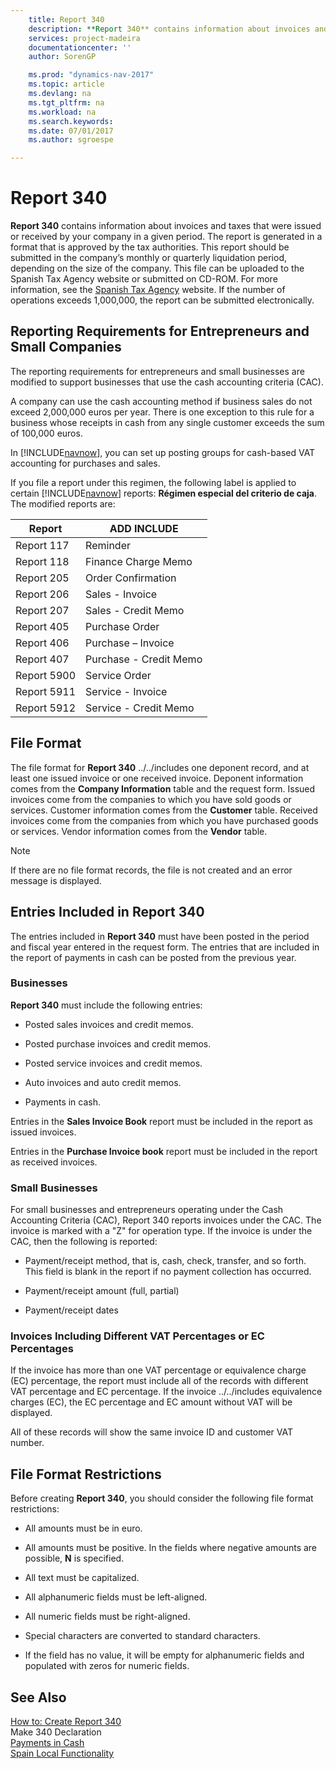 ```yaml
---
    title: Report 340 
    description: **Report 340** contains information about invoices and taxes that were issued or received by your company in a given period. The report is generated in a format that is approved by the tax authorities. This report should be submitted in the company’s monthly or quarterly liquidation period, depending on the size of the company. This file can be uploaded to the Spanish Tax Agency website or submitted on CD-ROM. For more information, see the [Spanish Tax Agency](http://www.aeat.es/wps/portal/Home?channel=1af861cd949a1010VgnVCM100000d7005a80____&ver=L&site=56d8237c0bc1ff00VgnVCM100000d7005a80____&idioma=es_ES&menu=0&img=0) website. If the number of operations exceeds 1,000,000, the report can be submitted electronically.
    services: project-madeira
    documentationcenter: ''
    author: SorenGP

    ms.prod: "dynamics-nav-2017"
    ms.topic: article
    ms.devlang: na
    ms.tgt_pltfrm: na
    ms.workload: na
    ms.search.keywords:
    ms.date: 07/01/2017
    ms.author: sgroespe

---
```

# Report 340
**Report 340** contains information about invoices and taxes that were issued or received by your company in a given period. The report is generated in a format that is approved by the tax authorities. This report should be submitted in the company’s monthly or quarterly liquidation period, depending on the size of the company. This file can be uploaded to the Spanish Tax Agency website or submitted on CD-ROM. For more information, see the [Spanish Tax Agency](http://www.aeat.es/wps/portal/Home?channel=1af861cd949a1010VgnVCM100000d7005a80____&ver=L&site=56d8237c0bc1ff00VgnVCM100000d7005a80____&idioma=es_ES&menu=0&img=0) website. If the number of operations exceeds 1,000,000, the report can be submitted electronically.  
  
## Reporting Requirements for Entrepreneurs and Small Companies  
 The reporting requirements for entrepreneurs and small businesses are modified to support businesses that use the cash accounting criteria (CAC).  
  
 A company can use the cash accounting method if business sales do not exceed 2,000,000 euros per year. There is one exception to this rule for a business whose receipts in cash from any single customer exceeds the sum of 100,000 euros.  
  
 In [!INCLUDE[navnow](../../includes/navnow_md.md)], you can set up posting groups for cash-based VAT accounting for purchases and sales.  
  
 If you file a report under this regimen, the following label is applied to certain [!INCLUDE[navnow](../../includes/navnow_md.md)] reports: **Régimen especial del criterio de caja**. The modified reports are:  
  
|Report|ADD INCLUDE<!--[!INCLUDE[bp_tabledescription](../../includes/bp_tabledescription_md.md)]-->|  
|------------|---------------------------------------|  
|Report 117|Reminder|  
|Report 118|Finance Charge Memo|  
|Report 205|Order Confirmation|  
|Report 206|Sales - Invoice|  
|Report 207|Sales - Credit Memo|  
|Report 405|Purchase Order|  
|Report 406|Purchase – Invoice|  
|Report 407|Purchase - Credit Memo|  
|Report 5900|Service Order|  
|Report 5911|Service - Invoice|  
|Report 5912|Service - Credit Memo|  
  
## File Format  
 The file format for **Report 340** ../../includes one deponent record, and at least one issued invoice or one received invoice. Deponent information comes from the **Company Information** table and the request form. Issued invoices come from the companies to which you have sold goods or services. Customer information comes from the **Customer** table. Received invoices come from the companies from which you have purchased goods or services. Vendor information comes from the **Vendor** table.  
  
> [!NOTE]  
>  If there are no file format records, the file is not created and an error message is displayed.  
  
## Entries Included in Report 340  
 The entries included in **Report 340** must have been posted in the period and fiscal year entered in the request form. The entries that are included in the report of payments in cash can be posted from the previous year.  
  
### Businesses  
 **Report 340** must include the following entries:  
  
-   Posted sales invoices and credit memos.  
  
-   Posted purchase invoices and credit memos.  
  
-   Posted service invoices and credit memos.  
  
-   Auto invoices and auto credit memos.  
  
-   Payments in cash.  
  
 Entries in the **Sales Invoice Book** report must be included in the report as issued invoices.  
  
 Entries in the **Purchase Invoice book** report must be included in the report as received invoices.  
  
### Small Businesses  
 For small businesses and entrepreneurs operating under the Cash Accounting Criteria (CAC), Report 340 reports invoices under the CAC. The invoice is marked with a "Z" for operation type. If the invoice is under the CAC, then the following is reported:  
  
-   Payment/receipt method, that is, cash, check, transfer, and so forth. This field is blank in the report if no payment collection has occurred.  
  
-   Payment/receipt amount (full, partial)  
  
-   Payment/receipt dates  
  
### Invoices Including Different VAT Percentages or EC Percentages  
 If the invoice has more than one VAT percentage or equivalence charge (EC) percentage, the report must include all of the records with different VAT percentage and EC percentage. If the invoice ../../includes equivalence charges (EC), the EC percentage and EC amount without VAT will be displayed.  
  
 All of these records will show the same invoice ID and customer VAT number.  
  
## File Format Restrictions  
 Before creating **Report 340**, you should consider the following file format restrictions:  
  
-   All amounts must be in euro.  
  
-   All amounts must be positive. In the fields where negative amounts are possible, **N** is specified.  
  
-   All text must be capitalized.  
  
-   All alphanumeric fields must be left-aligned.  
  
-   All numeric fields must be right-aligned.  
  
-   Special characters are converted to standard characters.  
  
-   If the field has no value, it will be empty for alphanumeric fields and populated with zeros for numeric fields.  
  
## See Also  
 [How to: Create Report 340](how-to-create-report-340.md)   
 Make 340 Declaration   
 [Payments in Cash](payments-in-cash.md)   
 [Spain Local Functionality](spain-local-functionality.md)